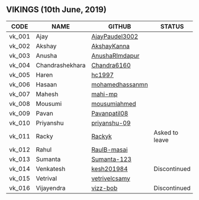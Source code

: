 ## VIKINGS (10th June, 2019)

|  CODE    |  NAME    |  GITHUB  | STATUS |
| ---- | ---- | ---- | --- |
|   vk_001   |   Ajay   |  [AjayPaudel3002](https://github.com/AjayPaudel3002)    | |
|   vk_002   |   Akshay   |   [AkshayKanna](https://github.com/AkshayKanna)    | |
|   vk_003   |   Anusha   |   [AnushaRImdapur](https://github.com/AnushaRImdapur)    | |
|   vk_004   |   Chandrashekhara   |  [Chandra6160](https://github.com/Chandra6160)    | |
|   vk_005   |   Haren   |   [hc1997](https://github.com/hc1997)   | |
|   vk_006   |   Hasaan   |   [mohamedhassanmn](https://github.com/mohamedhassanmn)   | |
|   vk_007   |   Mahesh   |   [mahi-mp](https://github.com/mahi-mp)   | |
|   vk_008   |   Mousumi   |  [mousumiahmed](https://github.com/mousumiahmed)    | |
|   vk_009   |   Pavan   |  [Pavanpatil08](https://github.com/Pavanpatil08)    | |
|   vk_010   |   Priyanshu   |  [priyanshu-09](https://github.com/priyanshu-09)    | |
|   vk_011   |   Racky   |  [Rackyk](https://github.com/Rackyk)    | Asked to leave |
|   vk_012   |   Rahul   |   [RaulB-masai](https://github.com/RaulB-masai)   | |
|   vk_013   |   Sumanta   |  [Sumanta-123](https://github.com/Sumanta-123)    | |
|   vk_014   |   Venkatesh   |  [kesh201984](https://github.com/kesh201984)    | Discontinued |
|   vk_015   |   Vetrival   |  [vetrivelcsamy](https://github.com/vetrivelcsamy)    | |
|   vk_016   |   Vijayendra  |   [vizz-bob](https://github.com/vizz-bob)   | Discontinued |
